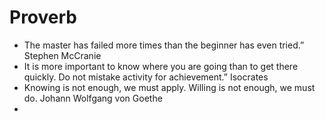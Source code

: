 # Proverb
- The master has failed more times than the beginner has even tried.” Stephen McCranie
- It is more important to know where you are going than to get there quickly. Do not mistake activity for achievement.” Isocrates
- Knowing is not enough, we must apply. Willing is not enough, we must do. Johann Wolfgang von Goethe
-
